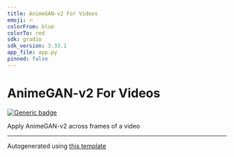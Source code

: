```yaml
---
title: AnimeGAN-v2 For Videos
emoji: 🔥
colorFrom: blue
colorTo: red
sdk: gradio
sdk_version: 3.33.1
app_file: app.py
pinned: false
---
```


# AnimeGAN-v2 For Videos

[![Generic badge](https://img.shields.io/badge/🤗-Open%20In%20Spaces-blue.svg)](https://huggingface.co/spaces/nateraw/animegan-v2-for-videos)

Apply AnimeGAN-v2 across frames of a video

---

Autogenerated using [this template](https://github.com/nateraw/spaces-template)
